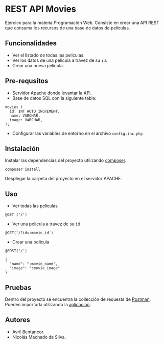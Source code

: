 # REST API Movies

Ejercico para la materia Programación Web. Consiste en crear una API REST que consuma los recursos de una base de datos de peliculas.

## Funcionalidades

- Ver el listado de todas las peliculas.
- Ver los datos de una pelicula a travez de su `id`.
- Crear una nueva pelicula.

## Pre-requsitos

- Servidor Apache donde levantar la API.
- Base de datos SQL con la siguiente tabla:

```
movies (
  id: INT AUTO_INCREMENT,
  name: VARCHAR,
  image: VARCHAR,
);
```

- Configurar las variables de entorno en el archivo `config.inc.php`

## Instalación

Instalar las dependencias del proyecto utilizando [composer](https://getcomposer.org/).

```
composer install
```

Desplegar la carpeta del proyecto en el servidor APACHE.

## Uso

- Ver todas las peliculas

```
@GET ('/')
```

- Ver una pelicula a travez de su `id`

```
@GET('/?id=:movie_id')
```

- Crear una pelicula

```
@POST('/')

{
  "name": ":movie_name",
  "image": ":movie_image"
}
```

## Pruebas

Dentro del proyecto se encuentra la collección de requests de [Postman](https://www.postman.com/). Pueden importarla utilizando la [aplicación](https://learning.postman.com/docs/getting-started/importing-and-exporting-data/).

## Autores

- Avril Bentancor.
- Nicolás Machado da Silva.
